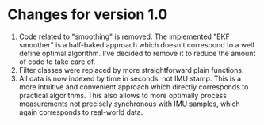 # Changes for version 1.0

1. Code related to "smoothing" is removed.
   The implemented "EKF smoother" is a half-baked approach which doesn't correspond to a well 
   define optimal algorithm. 
   I've decided to remove it to reduce the amount of code to take care of.
2. Filter classes were replaced by more straightforward plain functions.
3. All data is now indexed by time in seconds, not IMU stamp. 
   This is a more intuitive and convenient approach which directly corresponds to practical algorithms.
   This also allows to more optimally process measurements not precisely synchronous with IMU samples, which again corresponds to real-world data.
